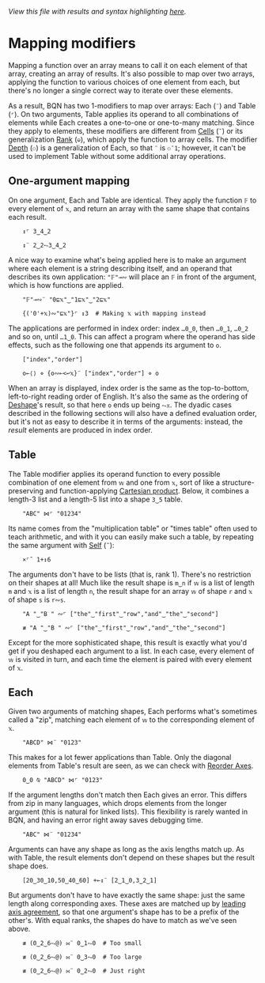 *View this file with results and syntax highlighting [here](https://mlochbaum.github.io/BQN/doc/map.html).*

# Mapping modifiers

Mapping a function over an array means to call it on each element of that array, creating an array of results. It's also possible to map over two arrays, applying the function to various choices of one element from each, but there's no longer a single correct way to iterate over these elements.

As a result, BQN has two 1-modifiers to map over arrays: Each (`¨`) and Table (`⌜`). On two arguments, Table applies its operand to all combinations of elements while Each creates a one-to-one or one-to-many matching. Since they apply to elements, these modifiers are different from [Cells](rank.md#cells) (`˘`) or its generalization [Rank](rank.md#rank) (`⎉`), which apply the function to array cells. The modifier [Depth](depth.md#the-depth-modifier) (`⚇`) is a generalization of Each, so that `¨` is `⚇¯1`; however, it can't be used to implement Table without some additional array operations.

## One-argument mapping

<!--GEN
xt ← ("x"∾'0'⊸+)¨ ↕5
d ← 80‿72
Pos ↩ Pos d⊸×

lcol ← "#521f5e"‿"#7f651c"

rc ← At "class=code|stroke-width=1.5|rx=12"
Ge ← "g"⊸At⊸Enc
g  ← "fill=currentColor|font-family=BQN,monospace"
dg ← "font-size=24px|fill=currentColor|opacity=0.9"
tg ← "font-size=18px|text-anchor=middle"
cg ← "font-size=22px|text-anchor=end|dy=0.2"
bg ← "class=bluegreen|stroke-width=3|stroke-linecap=round|style=fill:none|opacity=0.7"

lg ← At"stroke-width=8|opacity=0.1"
Gl ← {("g"Attr"stroke"‿𝕨∾lg)Enc𝕩}

bo ← -⌾⊑⊸≍÷12‿5
Gb ← {
  bb ← ⟨(÷2)-˜⊑𝕨,≠𝕨⟩+0.1×⟨1,¯2⟩
  𝕩 {∾"M l l "∾¨FmtNum⥊d⊸×˘⟨+⟜(𝕩⊸×)´bb,𝕨-0.28⟩∾𝕩⌽bo}⌜ ↕2
}

Text ← ("text" Attr Pos)⊸Enc
Line ← "line" Elt ("xy"≍⌜"12")≍˘○⥊ ·FmtNum d×⊢
Path ← "path" Elt "d"⋈⊢
{
  dim ← 7.5‿2.2 ⋄ sh ← ¯2.3‿¯0.1
  tx ← ↕≠xt ⋄ ty ← 0.7+↕2

  ((∾˜d)×((-∾+˜)0.5‿0.2)+sh∾dim) SVG g Ge ⟨
    "rect" Elt rc ∾ (Pos 1‿0×sh)∾"width"‿"height"≍˘FmtNum d×dim
    dg Ge ¯2.1‿0.1 Text "Each/Table"
    (1⊑lcol) Gl (Line ≍˜≍(0.2(⊣≍-˜)⊢´dim)˙)¨ tx
    tg Ge (⍉tx≍⌜ty) Text¨ (⊢≍(Highlight"𝔽")⊸∾¨) xt
    cg Ge (¯1.1≍¨ty) Text⟜Highlight¨ "𝕩"‿"𝔽¨𝕩"
    bg Ge Path¨ tx Gb ty
  ⟩
}
-->

On one argument, Each and Table are identical. They apply the function `𝔽` to every element of `𝕩`, and return an array with the same shape that contains each result.

        ↕⌜ 3‿4‿2

        ↕¨ 2‿2⥊3‿4‿2

A nice way to examine what's being applied here is to make an argument where each element is a string describing itself, and an operand that describes its own application: `"𝔽"⊸∾` will place an `𝔽` in front of the argument, which is how functions are applied.

        "𝔽"⊸∾¨ "0⊑𝕩"‿"1⊑𝕩"‿"2⊑𝕩"

        {('0'+𝕩)∾"⊑𝕩"}⌜ ↕3  # Making 𝕩 with mapping instead

The applications are performed in index order: index `…0‿0`, then `…0‿1`, `…0‿2` and so on, until `…1‿0`. This can affect a program where the operand has side effects, such as the following one that appends its argument to `o`.

        ["index","order"]

        o←⟨⟩ ⋄ {o∾⟜<↩𝕩}¨ ["index","order"] ⋄ o

When an array is displayed, index order is the same as the top-to-bottom, left-to-right reading order of English. It's also the same as the ordering of [Deshape](reshape.md#deshape)'s result, so that here `o` ends up being `⥊𝕩`. The dyadic cases described in the following sections will also have a defined evaluation order, but it's not as easy to describe it in terms of the arguments: instead, the *result* elements are produced in index order.

## Table

<!--GEN
{
  wt ← ("w"∾'0'⊸+)¨ ↕3
  dim ← 6.7‿4.4 ⋄ sh ← ¯1.58‿¯0.1
  tx‿ty ← (p0←¯0.9‿0.8) + (↕1+≠)¨xt‿wt
  cg ← "font-size=19px|text-anchor=middle"
  rb ← {
    o←(1.5⋆¬𝕩)×(18÷d)×𝕩⌽¯1‿1
    ∾"M hv"∾¨FmtNum⥊d⊸×˘o(-˜⌾⊑≍⊣)(0≍𝕩⊑÷15‿¯6)+0.5+(-𝕩)⊑¨⟨0.15+tx,ty⟩
  }⌜ ↕2
  tx +↩0.15×0<tx
  wb ← (1↓ty) {
    bb ← ⟨(÷2)-˜⊑𝕨,≠𝕨⟩+0.2×⟨1,¯2⟩
    𝕩 {∾"M l l "∾¨FmtNum⥊d⊸×˘⌽˘⟨¯0.08++⟜(𝕩⊸×)´bb,𝕨-0.2⟩∾𝕩⌽bo}⌜ ↕2
  } ⊏tx

  ((∾˜d)×((-∾+˜)1‿0.2)+sh∾dim) SVG g Ge ⟨
    "rect" Elt rc ∾ (Pos 1‿0×sh)∾"width"‿"height"≍˘FmtNum d×dim
    dg Ge ¯1.4‿0.1 Text "Table"
    lcol Gl¨ Line¨¨ ⟨
      (((⊑sh)+0.26(⊣≍-˜)⊑dim)˙≍≍˜)¨ ¯0.06+1↓ty
      (≍˜≍(0.3(⊣≍-˜)⊢´dim)˙)¨ 1↓tx
    ⟩
    tg Ge (⍉tx≍⌜ty) Text¨ wt ((<"")⊸∾∾⊣∾˘∾⟜(Highlight"𝔽")⊸∾⌜) xt
    cg Ge (p0⊸+¨⟨¯0.4‿0.6,0.6‿¯0.4⟩) Text¨ "𝕨"‿"𝕩"
    ("Text" Attr (Pos p0+÷¯6‿16)∾"font-size"‿"26px") Enc Highlight "𝔽⌜"
    bg Ge Path¨ (⥊(1↓tx) Gb ⊏ty) ∾ (⥊wb) ∾ rb
  ⟩
}
-->

The Table modifier applies its operand function to every possible combination of one element from `𝕨` and one from `𝕩`, sort of like a structure-preserving and function-applying [Cartesian product](https://en.wikipedia.org/wiki/Cartesian_product). Below, it combines a length-3 list and a length-5 list into a shape `3‿5` table.

        "ABC" ⋈⌜ "01234"

Its name comes from the "multiplication table" or "times table" often used to teach arithmetic, and with it you can easily make such a table, by repeating the same argument with [Self](swap.md) (`˜`):

        ×⌜˜ 1+↕6

The arguments don't have to be lists (that is, rank 1). There's no restriction on their shapes at all! Much like the result shape is `m‿n` if `𝕨` is a list of length `m` and `𝕩` is a list of length `n`, the result shape for an array `𝕨` of shape `r` and `𝕩` of shape `s` is `r∾s`.

        "A "‿"B " ∾⌜ ["the"‿"first"‿"row","and"‿"the"‿"second"]

        ≢ "A "‿"B " ∾⌜ ["the"‿"first"‿"row","and"‿"the"‿"second"]

Except for the more sophisticated shape, this result is exactly what you'd get if you deshaped each argument to a list. In each case, every element of `𝕨` is visited in turn, and each time the element is paired with every element of `𝕩`.

## Each

<!--GEN
{
  wt ← ("w"∾'0'⊸+)¨ ↕5
  dim ← 7.5‿3.2 ⋄ sh ← ¯2.3‿¯0.1
  tx ← ↕≠xt ⋄ ty ← 0.7+↕3

  da ← "id=gr|gradientUnits=userSpaceOnUse|x1=0|x2=0|y1=14.4|y2=216"
  Stop ← "stop" Elt "offset"‿"stop-color"≍˘⋈
  defs ← "defs" Enc ("linearGradient"At da) Enc "0%"‿"70%" Stop¨ lcol

  ((∾˜d)×((-∾+˜)0.5‿0.2)+sh∾dim) SVG defs ∾ g Ge ⟨
    "rect" Elt rc ∾ (Pos 1‿0×sh)∾"width"‿"height"≍˘FmtNum d×dim
    dg Ge ¯2‿0.1 Text "Each"
    "url(#gr)" Gl (Line ≍˜≍(0.2(⊣≍-˜)⊢´dim)˙)¨ tx
    tg Ge (⍉tx≍⌜ty) Text¨ wt (≍∾∾⟜(Highlight"𝔽")⊸∾¨) xt
    cg Ge (¯1.1≍¨ty) Text⟜Highlight¨ "𝕨   "‿"𝕩"‿"𝕨𝔽¨𝕩"
    bg Ge Path¨ tx Gb ty
  ⟩
}
-->

Given two arguments of matching shapes, Each performs what's sometimes called a "zip", matching each element of `𝕨` to the corresponding element of `𝕩`.

        "ABCD" ⋈¨ "0123"

This makes for a lot fewer applications than Table. Only the diagonal elements from Table's result are seen, as we can check with [Reorder Axes](transpose.md#reorder-axes).

        0‿0 ⍉ "ABCD" ⋈⌜ "0123"

If the argument lengths don't match then Each gives an error. This differs from zip in many languages, which drops elements from the longer argument (this is natural for linked lists). This flexibility is rarely wanted in BQN, and having an error right away saves debugging time.

        "ABC" ⋈¨ "01234"

Arguments can have any shape as long as the axis lengths match up. As with Table, the result elements don't depend on these shapes but the result shape does.

        [20‿30‿10,50‿40‿60] +⟜↕¨ [2‿1‿0,3‿2‿1]

But arguments don't have to have exactly the same shape: just the same length along corresponding axes. These axes are matched up by [leading axis agreement](leading.md#leading-axis-agreement), so that one argument's shape has to be a prefix of the other's. With equal ranks, the shapes do have to match as we've seen above.

        ≢ (0‿2‿6⥊@) ⋈¨ 0‿1⥊0  # Too small

        ≢ (0‿2‿6⥊@) ⋈¨ 0‿3⥊0  # Too large

        ≢ (0‿2‿6⥊@) ⋈¨ 0‿2⥊0  # Just right
